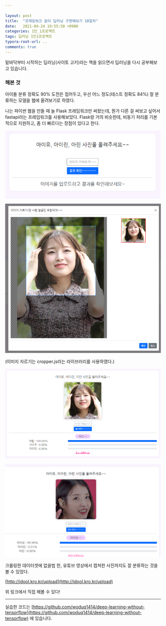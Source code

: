 ```yaml
---

layout: post
title:  "프레임워크 없이 딥러닝 구현해보기 18일차"
date:   2021-04-24 19:55:58 +0900
categories: 1인_1프로젝트
tags: 딥러닝 1인1프로젝트
typora-root-url: ..
comments: true
---
```


밑바닥부터 시작하는 딥러닝(사이토 고키)라는 책을 읽으면서 딥러닝을 다시 공부해보고 있습니다. 



### 해본 것

아이돌 분류 정확도 90% 도전은 접어두고, 우선 어느 정도(테스트 정확도 84%) 잘 분류하는 모델을 웹에 올려보기로 하였다.

나는 파이썬 웹을 만들 때 늘 Flask 프레임워크만 써왔는데, 뭔가 다른 걸 써보고 싶어서 fastapi라는 프레임워크를 사용해보았다. Flask랑 거의 비슷한데, 비동기 처리를 기본적으로 지원하고, 좀 더 빠르다는 장점이 있다고 한다.

![2](/assets/images/post/20210424/1.png)

![2](/assets/images/post/20210424/2.png)

(이미지 자르기는 cropper.js라는 라이브러리를 사용하였다.)

![2](/assets/images/post/20210424/3.png)

![2](/assets/images/post/20210424/4.png)

크롤링한 데이터셋에 없을법 한, 유튜브 영상에서 캡쳐한 사진까지도 잘 분류하는 것을 볼 수 있었다.



 [http://idool.kro.kr/upload](http://idool.kro.kr/upload)

위 링크에서 직접 해볼 수 있다!




------

실습한 코드는 [https://github.com/woduq1414/deep-learning-without-tensorflow](https://github.com/woduq1414/deep-learning-without-tensorflow) 에 있습니다.

